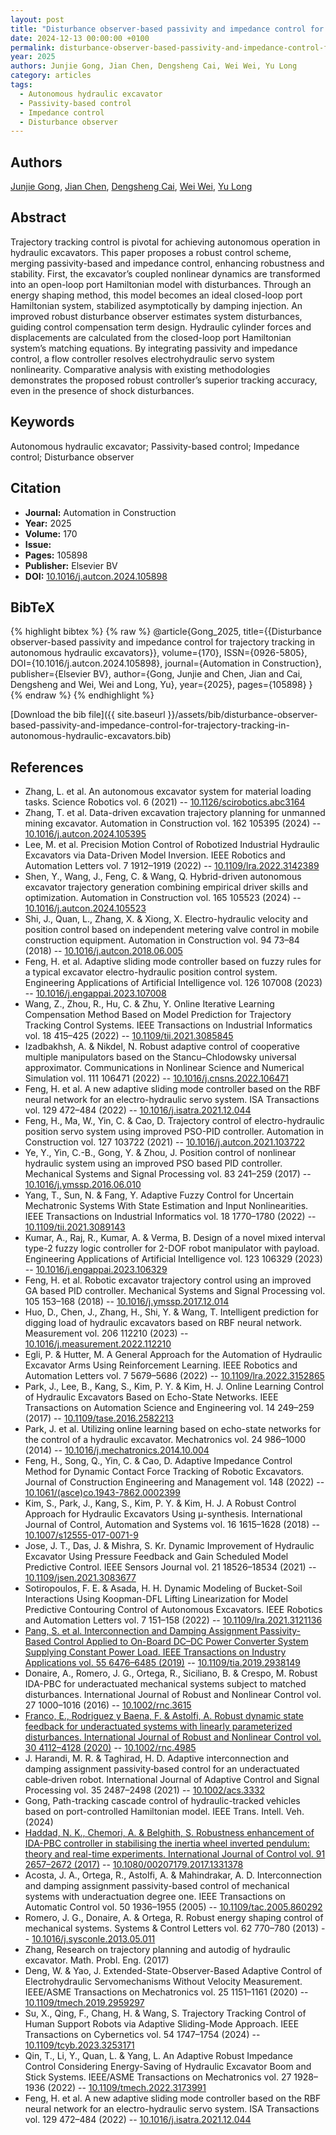 ```yaml
---
layout: post
title: "Disturbance observer-based passivity and impedance control for trajectory tracking in autonomous hydraulic excavators"
date: 2024-12-13 00:00:00 +0100
permalink: disturbance-observer-based-passivity-and-impedance-control-for-trajectory-tracking-in-autonomous-hydraulic-excavators
year: 2025
authors: Junjie Gong, Jian Chen, Dengsheng Cai, Wei Wei, Yu Long
category: articles
tags:
  - Autonomous hydraulic excavator
  - Passivity-based control
  - Impedance control
  - Disturbance observer
---
```

 
## Authors
[Junjie Gong](authors/junjie-gong), [Jian Chen](authors/jian-chen), [Dengsheng Cai](authors/dengsheng-cai), [Wei Wei](authors/wei-wei), [Yu Long](authors/yu-long)
 
## Abstract
Trajectory tracking control is pivotal for achieving autonomous operation in hydraulic excavators. This paper proposes a robust control scheme, merging passivity-based and impedance control, enhancing robustness and stability. First, the excavator’s coupled nonlinear dynamics are transformed into an open-loop port Hamiltonian model with disturbances. Through an energy shaping method, this model becomes an ideal closed-loop port Hamiltonian system, stabilized asymptotically by damping injection. An improved robust disturbance observer estimates system disturbances, guiding control compensation term design. Hydraulic cylinder forces and displacements are calculated from the closed-loop port Hamiltonian system’s matching equations. By integrating passivity and impedance control, a flow controller resolves electrohydraulic servo system nonlinearity. Comparative analysis with existing methodologies demonstrates the proposed robust controller’s superior tracking accuracy, even in the presence of shock disturbances.
 
## Keywords
Autonomous hydraulic excavator; Passivity-based control; Impedance control; Disturbance observer
 
## Citation
- **Journal:** Automation in Construction
- **Year:** 2025
- **Volume:** 170
- **Issue:** 
- **Pages:** 105898
- **Publisher:** Elsevier BV
- **DOI:** [10.1016/j.autcon.2024.105898](https://doi.org/10.1016/j.autcon.2024.105898)
 
## BibTeX
{% highlight bibtex %}
{% raw %}
@article{Gong_2025,
  title={{Disturbance observer-based passivity and impedance control for trajectory tracking in autonomous hydraulic excavators}},
  volume={170},
  ISSN={0926-5805},
  DOI={10.1016/j.autcon.2024.105898},
  journal={Automation in Construction},
  publisher={Elsevier BV},
  author={Gong, Junjie and Chen, Jian and Cai, Dengsheng and Wei, Wei and Long, Yu},
  year={2025},
  pages={105898}
}
{% endraw %}
{% endhighlight %}
 
[Download the bib file]({{ site.baseurl }}/assets/bib/disturbance-observer-based-passivity-and-impedance-control-for-trajectory-tracking-in-autonomous-hydraulic-excavators.bib)
 
## References
- Zhang, L. et al. An autonomous excavator system for material loading tasks. Science Robotics vol. 6 (2021) -- [10.1126/scirobotics.abc3164](https://doi.org/10.1126/scirobotics.abc3164)
- Zhang, T. et al. Data-driven excavation trajectory planning for unmanned mining excavator. Automation in Construction vol. 162 105395 (2024) -- [10.1016/j.autcon.2024.105395](https://doi.org/10.1016/j.autcon.2024.105395)
- Lee, M. et al. Precision Motion Control of Robotized Industrial Hydraulic Excavators via Data-Driven Model Inversion. IEEE Robotics and Automation Letters vol. 7 1912–1919 (2022) -- [10.1109/lra.2022.3142389](https://doi.org/10.1109/lra.2022.3142389)
- Shen, Y., Wang, J., Feng, C. & Wang, Q. Hybrid-driven autonomous excavator trajectory generation combining empirical driver skills and optimization. Automation in Construction vol. 165 105523 (2024) -- [10.1016/j.autcon.2024.105523](https://doi.org/10.1016/j.autcon.2024.105523)
- Shi, J., Quan, L., Zhang, X. & Xiong, X. Electro-hydraulic velocity and position control based on independent metering valve control in mobile construction equipment. Automation in Construction vol. 94 73–84 (2018) -- [10.1016/j.autcon.2018.06.005](https://doi.org/10.1016/j.autcon.2018.06.005)
- Feng, H. et al. Adaptive sliding mode controller based on fuzzy rules for a typical excavator electro-hydraulic position control system. Engineering Applications of Artificial Intelligence vol. 126 107008 (2023) -- [10.1016/j.engappai.2023.107008](https://doi.org/10.1016/j.engappai.2023.107008)
- Wang, Z., Zhou, R., Hu, C. & Zhu, Y. Online Iterative Learning Compensation Method Based on Model Prediction for Trajectory Tracking Control Systems. IEEE Transactions on Industrial Informatics vol. 18 415–425 (2022) -- [10.1109/tii.2021.3085845](https://doi.org/10.1109/tii.2021.3085845)
- Izadbakhsh, A. & Nikdel, N. Robust adaptive control of cooperative multiple manipulators based on the Stancu–Chlodowsky universal approximator. Communications in Nonlinear Science and Numerical Simulation vol. 111 106471 (2022) -- [10.1016/j.cnsns.2022.106471](https://doi.org/10.1016/j.cnsns.2022.106471)
- Feng, H. et al. A new adaptive sliding mode controller based on the RBF neural network for an electro-hydraulic servo system. ISA Transactions vol. 129 472–484 (2022) -- [10.1016/j.isatra.2021.12.044](https://doi.org/10.1016/j.isatra.2021.12.044)
- Feng, H., Ma, W., Yin, C. & Cao, D. Trajectory control of electro-hydraulic position servo system using improved PSO-PID controller. Automation in Construction vol. 127 103722 (2021) -- [10.1016/j.autcon.2021.103722](https://doi.org/10.1016/j.autcon.2021.103722)
- Ye, Y., Yin, C.-B., Gong, Y. & Zhou, J. Position control of nonlinear hydraulic system using an improved PSO based PID controller. Mechanical Systems and Signal Processing vol. 83 241–259 (2017) -- [10.1016/j.ymssp.2016.06.010](https://doi.org/10.1016/j.ymssp.2016.06.010)
- Yang, T., Sun, N. & Fang, Y. Adaptive Fuzzy Control for Uncertain Mechatronic Systems With State Estimation and Input Nonlinearities. IEEE Transactions on Industrial Informatics vol. 18 1770–1780 (2022) -- [10.1109/tii.2021.3089143](https://doi.org/10.1109/tii.2021.3089143)
- Kumar, A., Raj, R., Kumar, A. & Verma, B. Design of a novel mixed interval type-2 fuzzy logic controller for 2-DOF robot manipulator with payload. Engineering Applications of Artificial Intelligence vol. 123 106329 (2023) -- [10.1016/j.engappai.2023.106329](https://doi.org/10.1016/j.engappai.2023.106329)
- Feng, H. et al. Robotic excavator trajectory control using an improved GA based PID controller. Mechanical Systems and Signal Processing vol. 105 153–168 (2018) -- [10.1016/j.ymssp.2017.12.014](https://doi.org/10.1016/j.ymssp.2017.12.014)
- Huo, D., Chen, J., Zhang, H., Shi, Y. & Wang, T. Intelligent prediction for digging load of hydraulic excavators based on RBF neural network. Measurement vol. 206 112210 (2023) -- [10.1016/j.measurement.2022.112210](https://doi.org/10.1016/j.measurement.2022.112210)
- Egli, P. & Hutter, M. A General Approach for the Automation of Hydraulic Excavator Arms Using Reinforcement Learning. IEEE Robotics and Automation Letters vol. 7 5679–5686 (2022) -- [10.1109/lra.2022.3152865](https://doi.org/10.1109/lra.2022.3152865)
- Park, J., Lee, B., Kang, S., Kim, P. Y. & Kim, H. J. Online Learning Control of Hydraulic Excavators Based on Echo-State Networks. IEEE Transactions on Automation Science and Engineering vol. 14 249–259 (2017) -- [10.1109/tase.2016.2582213](https://doi.org/10.1109/tase.2016.2582213)
- Park, J. et al. Utilizing online learning based on echo-state networks for the control of a hydraulic excavator. Mechatronics vol. 24 986–1000 (2014) -- [10.1016/j.mechatronics.2014.10.004](https://doi.org/10.1016/j.mechatronics.2014.10.004)
- Feng, H., Song, Q., Yin, C. & Cao, D. Adaptive Impedance Control Method for Dynamic Contact Force Tracking of Robotic Excavators. Journal of Construction Engineering and Management vol. 148 (2022) -- [10.1061/(asce)co.1943-7862.0002399](https://doi.org/10.1061/(asce)co.1943-7862.0002399)
- Kim, S., Park, J., Kang, S., Kim, P. Y. & Kim, H. J. A Robust Control Approach for Hydraulic Excavators Using μ-synthesis. International Journal of Control, Automation and Systems vol. 16 1615–1628 (2018) -- [10.1007/s12555-017-0071-9](https://doi.org/10.1007/s12555-017-0071-9)
- Jose, J. T., Das, J. & Mishra, S. Kr. Dynamic Improvement of Hydraulic Excavator Using Pressure Feedback and Gain Scheduled Model Predictive Control. IEEE Sensors Journal vol. 21 18526–18534 (2021) -- [10.1109/jsen.2021.3083677](https://doi.org/10.1109/jsen.2021.3083677)
- Sotiropoulos, F. E. & Asada, H. H. Dynamic Modeling of Bucket-Soil Interactions Using Koopman-DFL Lifting Linearization for Model Predictive Contouring Control of Autonomous Excavators. IEEE Robotics and Automation Letters vol. 7 151–158 (2022) -- [10.1109/lra.2021.3121136](https://doi.org/10.1109/lra.2021.3121136)
- [Pang, S. et al. Interconnection and Damping Assignment Passivity-Based Control Applied to On-Board DC–DC Power Converter System Supplying Constant Power Load. IEEE Transactions on Industry Applications vol. 55 6476–6485 (2019)](interconnection-and-damping-assignment-passivity-based-control-applied-to-on-board-dc-dc-power-converter-system-supplying-constant-power-load) -- [10.1109/tia.2019.2938149](https://doi.org/10.1109/tia.2019.2938149)
- Donaire, A., Romero, J. G., Ortega, R., Siciliano, B. & Crespo, M. Robust IDA-PBC for underactuated mechanical systems subject to matched disturbances. International Journal of Robust and Nonlinear Control vol. 27 1000–1016 (2016) -- [10.1002/rnc.3615](https://doi.org/10.1002/rnc.3615)
- [Franco, E., Rodriguez y Baena, F. & Astolfi, A. Robust dynamic state feedback for underactuated systems with linearly parameterized disturbances. International Journal of Robust and Nonlinear Control vol. 30 4112–4128 (2020)](robust-dynamic-state-feedback-for-underactuated-systems-with-linearly-parameterized-disturbances) -- [10.1002/rnc.4985](https://doi.org/10.1002/rnc.4985)
- J. Harandi, M. R. & Taghirad, H. D. Adaptive interconnection and damping assignment passivity‐based control for an underactuated cable‐driven robot. International Journal of Adaptive Control and Signal Processing vol. 35 2487–2498 (2021) -- [10.1002/acs.3332](https://doi.org/10.1002/acs.3332)
- Gong, Path-tracking cascade control of hydraulic-tracked vehicles based on port-controlled Hamiltonian model. IEEE Trans. Intell. Veh. (2024)
- [Haddad, N. K., Chemori, A. & Belghith, S. Robustness enhancement of IDA-PBC controller in stabilising the inertia wheel inverted pendulum: theory and real-time experiments. International Journal of Control vol. 91 2657–2672 (2017)](robustness-enhancement-of-ida-pbc-controller-in-stabilising-the-inertia-wheel-inverted-pendulum-theory-and-real-time-experiments) -- [10.1080/00207179.2017.1331378](https://doi.org/10.1080/00207179.2017.1331378)
- Acosta, J. A., Ortega, R., Astolfi, A. & Mahindrakar, A. D. Interconnection and damping assignment passivity-based control of mechanical systems with underactuation degree one. IEEE Transactions on Automatic Control vol. 50 1936–1955 (2005) -- [10.1109/tac.2005.860292](https://doi.org/10.1109/tac.2005.860292)
- Romero, J. G., Donaire, A. & Ortega, R. Robust energy shaping control of mechanical systems. Systems &amp; Control Letters vol. 62 770–780 (2013) -- [10.1016/j.sysconle.2013.05.011](https://doi.org/10.1016/j.sysconle.2013.05.011)
- Zhang, Research on trajectory planning and autodig of hydraulic excavator. Math. Probl. Eng. (2017)
- Deng, W. & Yao, J. Extended-State-Observer-Based Adaptive Control of Electrohydraulic Servomechanisms Without Velocity Measurement. IEEE/ASME Transactions on Mechatronics vol. 25 1151–1161 (2020) -- [10.1109/tmech.2019.2959297](https://doi.org/10.1109/tmech.2019.2959297)
- Su, X., Qing, F., Chang, H. & Wang, S. Trajectory Tracking Control of Human Support Robots via Adaptive Sliding-Mode Approach. IEEE Transactions on Cybernetics vol. 54 1747–1754 (2024) -- [10.1109/tcyb.2023.3253171](https://doi.org/10.1109/tcyb.2023.3253171)
- Qin, T., Li, Y., Quan, L. & Yang, L. An Adaptive Robust Impedance Control Considering Energy-Saving of Hydraulic Excavator Boom and Stick Systems. IEEE/ASME Transactions on Mechatronics vol. 27 1928–1936 (2022) -- [10.1109/tmech.2022.3173991](https://doi.org/10.1109/tmech.2022.3173991)
- Feng, H. et al. A new adaptive sliding mode controller based on the RBF neural network for an electro-hydraulic servo system. ISA Transactions vol. 129 472–484 (2022) -- [10.1016/j.isatra.2021.12.044](https://doi.org/10.1016/j.isatra.2021.12.044)

